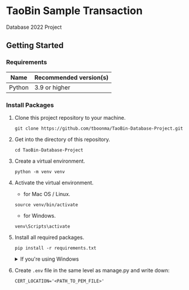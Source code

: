 # TaoBin Sample Transaction
Database 2022 Project

## Getting Started
### Requirements
|Name  | Recommended version(s)|   
|------|-----------------------|
|Python | 3.9 or higher |

### Install Packages
1. Clone this project repository to your machine.

    ```
    git clone https://github.com/tboonma/TaoBin-Database-Project.git
    ```
2. Get into the directory of this repository.

    ```
    cd TaoBin-Database-Project
    ```
3. Create a virtual environment.

    ```
    python -m venv venv
    ```
4. Activate the virtual environment.

    - for Mac OS / Linux.   
    ```
    source venv/bin/activate
    ```
    - for Windows.   
    ```
    venv\Scripts\activate
    ```
5. Install all required packages.

    ```
    pip install -r requirements.txt
    ```
   <details>
    <summary>If you're using Windows</summary>
    Run this command to install caching system.

    ```
    pip install --editable src\caching\.
    ```
   </details>


6. Create `.env` file in the same level as manage.py and write down:

   ```
   CERT_LOCATION='<PATH_TO_PEM_FILE>'
   ```

